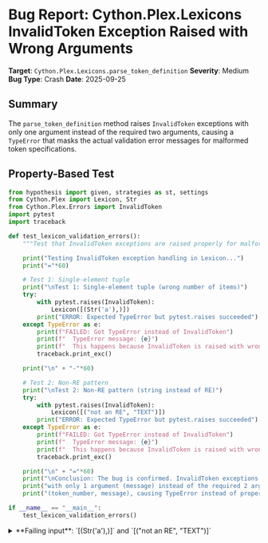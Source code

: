 # Bug Report: Cython.Plex.Lexicons InvalidToken Exception Raised with Wrong Arguments

**Target**: `Cython.Plex.Lexicons.parse_token_definition`
**Severity**: Medium
**Bug Type**: Crash
**Date**: 2025-09-25

## Summary

The `parse_token_definition` method raises `InvalidToken` exceptions with only one argument instead of the required two arguments, causing a `TypeError` that masks the actual validation error messages for malformed token specifications.

## Property-Based Test

```python
from hypothesis import given, strategies as st, settings
from Cython.Plex import Lexicon, Str
from Cython.Plex.Errors import InvalidToken
import pytest
import traceback

def test_lexicon_validation_errors():
    """Test that InvalidToken exceptions are raised properly for malformed token specs"""

    print("Testing InvalidToken exception handling in Lexicon...")
    print("="*60)

    # Test 1: Single-element tuple
    print("\nTest 1: Single-element tuple (wrong number of items)")
    try:
        with pytest.raises(InvalidToken):
            Lexicon([(Str('a'),)])
        print("ERROR: Expected TypeError but pytest.raises succeeded")
    except TypeError as e:
        print(f"FAILED: Got TypeError instead of InvalidToken")
        print(f"  TypeError message: {e}")
        print(f"  This happens because InvalidToken is raised with wrong arguments")
        traceback.print_exc()

    print("\n" + "-"*60)

    # Test 2: Non-RE pattern
    print("\nTest 2: Non-RE pattern (string instead of RE)")
    try:
        with pytest.raises(InvalidToken):
            Lexicon([("not an RE", "TEXT")])
        print("ERROR: Expected TypeError but pytest.raises succeeded")
    except TypeError as e:
        print(f"FAILED: Got TypeError instead of InvalidToken")
        print(f"  TypeError message: {e}")
        print(f"  This happens because InvalidToken is raised with wrong arguments")
        traceback.print_exc()

    print("\n" + "="*60)
    print("\nConclusion: The bug is confirmed. InvalidToken exceptions are raised")
    print("with only 1 argument (message) instead of the required 2 arguments")
    print("(token_number, message), causing TypeError instead of proper validation errors.")

if __name__ == "__main__":
    test_lexicon_validation_errors()
```

<details>

<summary>
**Failing input**: `[(Str('a'),)]` and `[("not an RE", "TEXT")]`
</summary>
```
Traceback (most recent call last):
  File "/home/npc/pbt/agentic-pbt/worker_/11/hypo.py", line 17, in test_lexicon_validation_errors
    Lexicon([(Str('a'),)])
    ~~~~~~~^^^^^^^^^^^^^^^
  File "/home/npc/miniconda/lib/python3.13/site-packages/Cython/Plex/Lexicons.py", line 127, in __init__
    self.add_token_to_machine(
    ~~~~~~~~~~~~~~~~~~~~~~~~~^
        nfa, default_initial_state, spec, token_number)
        ^^^^^^^^^^^^^^^^^^^^^^^^^^^^^^^^^^^^^^^^^^^^^^^
  File "/home/npc/miniconda/lib/python3.13/site-packages/Cython/Plex/Lexicons.py", line 149, in add_token_to_machine
    (re, action_spec) = self.parse_token_definition(token_spec)
                        ~~~~~~~~~~~~~~~~~~~~~~~~~~~^^^^^^^^^^^^
  File "/home/npc/miniconda/lib/python3.13/site-packages/Cython/Plex/Lexicons.py", line 170, in parse_token_definition
    raise Errors.InvalidToken("Wrong number of items in token definition")
          ~~~~~~~~~~~~~~~~~~~^^^^^^^^^^^^^^^^^^^^^^^^^^^^^^^^^^^^^^^^^^^^^
TypeError: InvalidToken.__init__() missing 1 required positional argument: 'message'
Traceback (most recent call last):
  File "/home/npc/pbt/agentic-pbt/worker_/11/hypo.py", line 31, in test_lexicon_validation_errors
    Lexicon([("not an RE", "TEXT")])
    ~~~~~~~^^^^^^^^^^^^^^^^^^^^^^^^^
  File "/home/npc/miniconda/lib/python3.13/site-packages/Cython/Plex/Lexicons.py", line 127, in __init__
    self.add_token_to_machine(
    ~~~~~~~~~~~~~~~~~~~~~~~~~^
        nfa, default_initial_state, spec, token_number)
        ^^^^^^^^^^^^^^^^^^^^^^^^^^^^^^^^^^^^^^^^^^^^^^^
  File "/home/npc/miniconda/lib/python3.13/site-packages/Cython/Plex/Lexicons.py", line 149, in add_token_to_machine
    (re, action_spec) = self.parse_token_definition(token_spec)
                        ~~~~~~~~~~~~~~~~~~~~~~~~~~~^^^^^^^^^^^^
  File "/home/npc/miniconda/lib/python3.13/site-packages/Cython/Plex/Lexicons.py", line 174, in parse_token_definition
    raise Errors.InvalidToken("Pattern is not an RE instance")
          ~~~~~~~~~~~~~~~~~~~^^^^^^^^^^^^^^^^^^^^^^^^^^^^^^^^^
TypeError: InvalidToken.__init__() missing 1 required positional argument: 'message'
Testing InvalidToken exception handling in Lexicon...
============================================================

Test 1: Single-element tuple (wrong number of items)
FAILED: Got TypeError instead of InvalidToken
  TypeError message: InvalidToken.__init__() missing 1 required positional argument: 'message'
  This happens because InvalidToken is raised with wrong arguments

------------------------------------------------------------

Test 2: Non-RE pattern (string instead of RE)
FAILED: Got TypeError instead of InvalidToken
  TypeError message: InvalidToken.__init__() missing 1 required positional argument: 'message'
  This happens because InvalidToken is raised with wrong arguments

============================================================

Conclusion: The bug is confirmed. InvalidToken exceptions are raised
with only 1 argument (message) instead of the required 2 arguments
(token_number, message), causing TypeError instead of proper validation errors.
```
</details>

## Reproducing the Bug

```python
from Cython.Plex import Lexicon, Str

# Test case 1: Single-element tuple (wrong number of items)
print("Test 1: Single-element tuple")
try:
    Lexicon([(Str('a'),)])
except TypeError as e:
    print(f"Got TypeError: {e}")
    print("Expected: InvalidToken with message 'Wrong number of items in token definition'")
except Exception as e:
    print(f"Got {type(e).__name__}: {e}")

print("\n" + "="*60 + "\n")

# Test case 2: Non-RE pattern
print("Test 2: Non-RE pattern (string instead of RE)")
try:
    Lexicon([("not an RE", "TEXT")])
except TypeError as e:
    print(f"Got TypeError: {e}")
    print("Expected: InvalidToken with message 'Pattern is not an RE instance'")
except Exception as e:
    print(f"Got {type(e).__name__}: {e}")

print("\n" + "="*60 + "\n")

# Test case 3: Non-tuple token spec (this one should work correctly)
print("Test 3: Non-tuple token spec")
try:
    Lexicon(["not a tuple"])
except Exception as e:
    print(f"Got {type(e).__name__}: {e}")
    print("This one works correctly because it uses a different code path")

print("\n" + "="*60 + "\n")

# Test case 4: Valid input (should work)
print("Test 4: Valid input")
try:
    lexicon = Lexicon([(Str('a'), "TEXT")])
    print("Success: Lexicon created successfully")
except Exception as e:
    print(f"Unexpected error: {type(e).__name__}: {e}")
```

<details>

<summary>
TypeError occurs instead of InvalidToken for malformed token specifications
</summary>
```
Test 1: Single-element tuple
Got TypeError: InvalidToken.__init__() missing 1 required positional argument: 'message'
Expected: InvalidToken with message 'Wrong number of items in token definition'

============================================================

Test 2: Non-RE pattern (string instead of RE)
Got TypeError: InvalidToken.__init__() missing 1 required positional argument: 'message'
Expected: InvalidToken with message 'Pattern is not an RE instance'

============================================================

Test 3: Non-tuple token spec
Got InvalidToken: Token number 1: Expected a token definition (tuple) or State instance
This one works correctly because it uses a different code path

============================================================

Test 4: Valid input
Success: Lexicon created successfully
```
</details>

## Why This Is A Bug

The `InvalidToken` exception class in `/home/npc/miniconda/lib/python3.13/site-packages/Cython/Plex/Errors.py:20-22` requires exactly two arguments in its constructor:

```python
class InvalidToken(PlexError):
    def __init__(self, token_number, message):
        PlexError.__init__(self, "Token number %d: %s" % (token_number, message))
```

However, in `parse_token_definition` method (Lexicons.py lines 168, 170, 174), the exception is raised with only one argument:

```python
raise Errors.InvalidToken("Token definition is not a tuple")  # Line 168
raise Errors.InvalidToken("Wrong number of items in token definition")  # Line 170
raise Errors.InvalidToken("Pattern is not an RE instance")  # Line 174
```

This violates the exception's constructor contract, resulting in a `TypeError` about missing positional arguments instead of providing users with helpful validation error messages. Users receive a confusing error about the exception's internal implementation rather than clear feedback about what's wrong with their token specification.

## Relevant Context

The bug occurs in the validation path when users provide malformed token specifications to the Lexicon constructor. The same file (Lexicons.py) demonstrates correct usage of InvalidToken at lines 131-133:

```python
raise Errors.InvalidToken(
    token_number,
    "Expected a token definition (tuple) or State instance")
```

This shows that the token_number is available in the calling context (`add_token_to_machine` at line 149) but is not passed to `parse_token_definition`. The method signature needs to accept token_number as a parameter and use it when raising InvalidToken exceptions.

## Proposed Fix

```diff
--- a/Cython/Plex/Lexicons.py
+++ b/Cython/Plex/Lexicons.py
@@ -146,7 +146,7 @@ class Lexicon:

     def add_token_to_machine(self, machine, initial_state, token_spec, token_number):
         try:
-            (re, action_spec) = self.parse_token_definition(token_spec)
+            (re, action_spec) = self.parse_token_definition(token_spec, token_number)
             if isinstance(action_spec, Actions.Action):
                 action = action_spec
             else:
@@ -163,14 +163,14 @@ class Lexicon:
         except Errors.PlexError as e:
             raise e.__class__("Token number %d: %s" % (token_number, e))

-    def parse_token_definition(self, token_spec):
+    def parse_token_definition(self, token_spec, token_number):
         if not isinstance(token_spec, tuple):
-            raise Errors.InvalidToken("Token definition is not a tuple")
+            raise Errors.InvalidToken(token_number, "Token definition is not a tuple")
         if len(token_spec) != 2:
-            raise Errors.InvalidToken("Wrong number of items in token definition")
+            raise Errors.InvalidToken(token_number, "Wrong number of items in token definition")

         pattern, action = token_spec
         if not isinstance(pattern, Regexps.RE):
-            raise Errors.InvalidToken("Pattern is not an RE instance")
+            raise Errors.InvalidToken(token_number, "Pattern is not an RE instance")
         return (pattern, action)
```